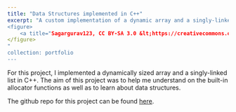 ```yaml
---
title: "Data Structures implemented in C++"
excerpt: "A custom implementation of a dynamic array and a singly-linked list.
<figure>
    <a title="Sagargurav123, CC BY-SA 3.0 &lt;https://creativecommons.org/licenses/by-sa/3.0&gt;, via Wikimedia Commons" href="https://commons.wikimedia.org/wiki/File:Static_and_dynamic_data_structure.jpg"><img width="512" alt="Static and dynamic data structure" src="https://upload.wikimedia.org/wikipedia/commons/thumb/a/a9/Static_and_dynamic_data_structure.jpg/512px-Static_and_dynamic_data_structure.jpg"></a>
</figure>
"
collection: portfolio
---
```


For this project, I implemented a dynamically sized array and a singly-linked list in C++. The aim of this project was to help me understand on the built-in allocator functions as well as to learn about data structures.

The github repo for this project can be found [here](https://github.com/pieter07/DataStructuresCpp).